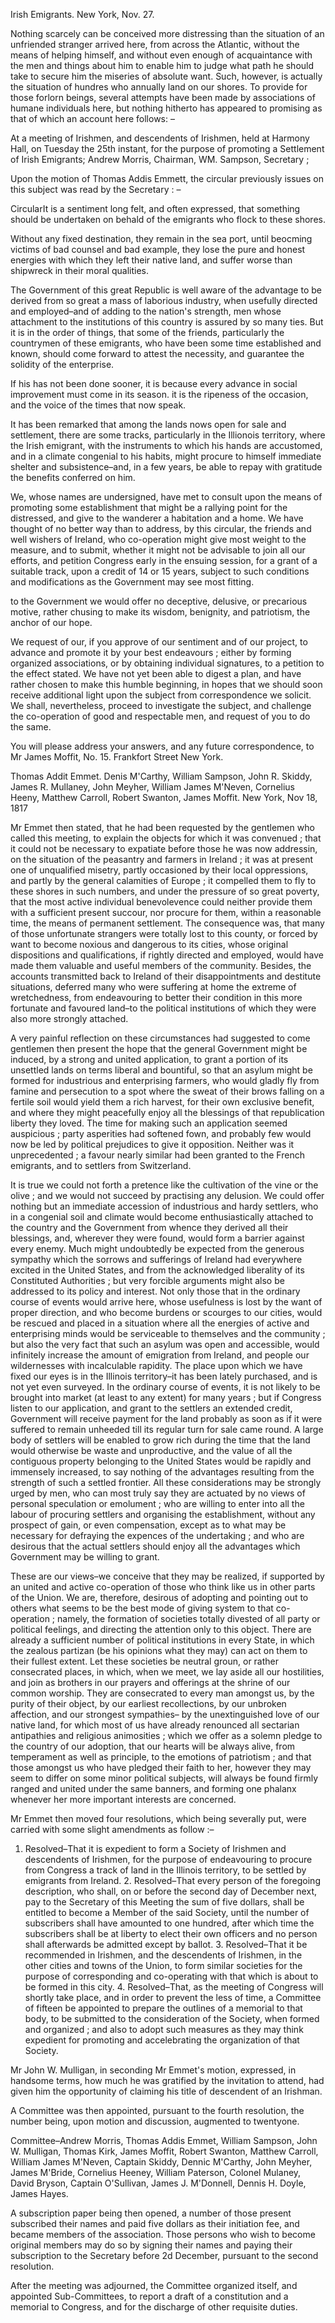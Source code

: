 Irish Emigrants. New York, Nov. 27.Nothing scarcely can be conceived more distressing than the situation of an
                        unfriended stranger arrived here, from across the Atlantic, without the means of helping himself, and without
                    even enough of acquaintance with the men and things about him to enable him
                    to judge what path he should take to secure him the miseries of
                    absolute want. Such, however, is actually the situation of
                    hundres who annually land on our shores. To provide for those forlorn
                    beings, several attempts have been made by associations of humane
                    individuals here, but nothing hitherto has appeared to promising as
                    that of which an account here follows: –At a meeting of Irishmen, and descendents of Irishmen, held at Harmony Hall,
                    on Tuesday the 25th instant, for the purpose of promoting a Settlement of
                    Irish Emigrants; Andrew Morris,
                    Chairman, WM. Sampson, Secretary ;Upon the motion of Thomas Addis Emmett, the circular previously issues on
                    this subject was read by the Secretary : –CircularIt is a sentiment long felt, and often expressed, that
                    something should be undertaken on behald of the emigrants who
                    flock to these shores.Without any fixed destination, they remain in the sea port, until beocming
                    victims of bad counsel and bad example, they lose the pure and honest
                    energies with which they left their native land, and suffer worse than
                    shipwreck in their moral qualities.The Government of this great Republic is well aware of the advantage to be
                    derived from so great a mass of laborious industry, when usefully
                    directed and employed–and of adding to the nation's strength,
                    men whose attachment to the institutions of this country is assured by so
                    many ties. But it is in the order of things, that some of the friends,
                    particularly the countrymen of these emigrants, who have been some time
                        established and known, should come forward to attest the necessity, and guarantee the solidity of the
                    enterprise.If his has not been done sooner, it is because every advance in social
                    improvement must come in its season. it is the ripeness of the occasion,
                    and the voice of the times that now speak.It has been remarked that among the lands nows open for sale and settlement,
                    there are some tracks, particularly in the Illionois territory, where
                    the Irish emigrant, with the instruments to which his hands are accustomed,
                    and in a climate congenial to his habits, might procure to
                    himself immediate shelter and subsistence–and, in a few years,
                    be able to repay with gratitude the benefits conferred on him.We, whose names are undersigned, have met to consult upon the means of
                    promoting some establishment that might be a rallying point for the
                    distressed, and give to the wanderer a habitation and a home. We
                    have thought of no better way than to address, by this circular,
                    the friends and well wishers of Ireland, who co-operation
                    might give most weight to the measure, and to submit, whether it might not
                    be advisable to join all our efforts, and petition Congress early in the ensuing session, for a grant of a suitable track, upon a credit of 14 or 15 years, subject to such
                    conditions and modifications as the Government may see most fitting.to the Government we would offer no deceptive, delusive, or
                    precarious motive, rather chusing to make its wisdom, benignity,
                    and patriotism, the anchor of our hope.We request of our, if you approve of our sentiment and of our
                    project, to advance and promote it by your best endeavours ;
                    either by forming organized associations, or by obtaining
                        individual signatures, to a petition to the effect stated. We have not yet been able to digest a plan, and have
                    rather chosen to make this humble beginning, in hopes that we
                    should soon receive additional light upon the subject from correspondence we solicit. We shall, nevertheless, proceed to investigate
                    the subject, and challenge the co-operation of good and respectable men,
                    and request of you to do the same.You will please address your answers, and any future correspondence, to Mr
                    James Moffit, No. 15. Frankfort Street New York.Thomas Addit Emmet. Denis M'Carthy, William Sampson, John R.
                    Skiddy, James R. Mullaney, John Meyher, William James M'Neven,
                    Cornelius Heeny, Matthew Carroll, Robert Swanton, James
                    Moffit. New York, Nov 18, 1817Mr Emmet then stated, that he had been requested by the gentlemen
                    who called this meeting, to explain the objects for which it was
                        convenued ; that it could not be necessary to expatiate before those he was now addressin, on the situation
                    of the peasantry and farmers in Ireland ; it was at present one
                    of unqualified misetry, partly occasioned by their local
                    oppressions, and partly by the general calamities of Europe ; it
                    compelled them to fly to these shores in such numbers, and under the
                    pressure of so great poverty, that the most active individual
                        benevolevence could neither provide them with a sufficient
                    present succour, nor procure for them, within a reasonable time, the
                    means of permanent settlement. The consequence was, that many of
                    those unfortunate strangers were totally lost to this county, or
                    forced by want to become noxious and dangerous to its cities,
                    whose original dispositions and qualifications, if rightly directed and employed, would have made them valuable
                    and useful members of the community. Besides, the accounts
                    transmitted back to Ireland of their disappointments and destitute
                    situations, deferred many who were suffering at home the extreme of
                    wretchedness, from endeavouring to better their condition in this more
                    fortunate and favoured land–to the political institutions of
                    which they were also more strongly attached.A very painful reflection on these circumstances had suggested to
                    come gentlemen then present the hope that the general Government
                    might be induced, by a strong and united application, to grant a
                    portion of its unsettled lands on terms liberal and bountiful, so that an
                    asylum might be formed for industrious and enterprising farmers, who
                    would gladly fly from famine and persecution to a spot where the
                    sweat of their brows falling on a fertile soil would yield them
                    a rich harvest, for their own exclusive benefit, and where
                    they might peacefully enjoy all the blessings of that republication
                    liberty they loved. The time for making such an application seemed
                        auspicious ; party asperities had softened fown, and
                    probably few would now be led by political prejudices to
                    give it opposition. Neither was it unprecedented ; a favour
                    nearly similar had been granted to the French emigrants, and to settlers
                    from Switzerland.It is true we could not forth a pretence like the cultivation of the vine or
                    the olive ; and we would not succeed by practising any delusion. We could offer
                    nothing but an immediate accession of industrious and hardy settlers, who
                    in a congenial soil and climate would become enthusiastically
                    attached to the country and the Government from whence they derived
                    all their blessings, and, wherever they were found, would form a barrier
                    against every enemy. Much might undoubtedly be expected from the
                    generous sympathy which the sorrows and sufferings of Ireland had everywhere excited in the United States, and from the
                    acknowledged liberality of its Constituted Authorities ; but very forcible
                    arguments might also be addressed to its policy and interest. Not only
                    those that in the ordinary course of events would arrive here, whose
                    usefulness is lost by the want of proper direction, and who become
                    burdens or scourges to our cities, would be rescued and
                    placed in a situation where all the energies of active and
                    enterprising minds would be serviceable to themselves and the community ;
                    but also the very fact that such an asylum was open and accessible,
                    would infinitely increase the amount of emigration from Ireland, and people our wildernesses with incalculable rapidity. The place
                    upon which we have fixed our eyes is in the Illinois territory–it
                    has been lately purchased, and is not yet even surveyed. In the
                    ordinary course of events, it is not likely to be brought into market
                    (at least to any extent) for many years ; but if Congress listen to our
                        application, and grant to the settlers an extended
                    credit, Government will receive payment for the land probably as soon
                    as if it were suffered to remain unheeded till its regular turn for sale
                    came round. A large body of settlers will be enabled to grow rich
                    during the time that the land would otherwise be waste and unproductive, and the value of all the contiguous property belonging to the United States would be rapidly and
                    immensely increased, to say nothing of the advantages resulting from the
                    strength of such a settled frontier. All these considerations may be
                    strongly urged by men, who can most truly say they are actuated by no views
                    of personal speculation or emolument ; who are willing to enter into
                    all the labour of procuring settlers and organising the establishment,
                        without any prospect of gain, or even compensation,
                    except as to what may be necessary for defraying the
                    expences of the undertaking ; and who are desirous that the actual settlers
                    should enjoy all the advantages which Government may be willing to
                    grant.These are our views–we conceive that they may be realized, if
                    supported by an united and active co-operation of those who think like us
                    in other parts of the Union. We are, therefore, desirous of adopting
                    and pointing out to others what seems to be the best mode of giving system
                    to that co-operation ; namely, the formation of societies totally
                    divested of all party or political feelings, and directing the attention
                    only to this object. There are already a sufficient number of
                    political institutions in every State, in which the zealous partizan (be
                    his opinions what they may) can act on them to their fullest extent.
                    Let these societies be neutral groun, or rather consecrated places, in
                    which, when we meet, we lay aside all our hostilities, and join as brothers
                    in our prayers and offerings at the shrine of our common worship. They
                    are consecrated to every man amongst us, by the purity of their
                    object, by our earliest recollections, by our unbroken
                    affection, and our strongest sympathies– by the unextinguished love
                    of our native land, for which most of us have already renounced all
                    sectarian antipathies and religious animosities ; which we offer as a
                    solemn pledge to the country of our adoption, that our hearts
                    will be always alive, from temperament as well as principle, to the emotions of patriotism ; and that those amongst us who
                    have pledged their faith to her, however they may seem to differ on some
                    minor political subjects, will always be found firmly ranged and
                    united under the same banners, and forming one phalanx whenever
                    her more important interests are concerned.Mr Emmet then moved four resolutions, which being severally put, were
                    carried with some slight amendments as follow :–1. Resolved–That it is expedient to form a Society of Irishmen and
                    descendents of Irishmen, for the purpose of endeavouring to
                    procure from Congress a track of land in the Illinois territory, to be
                    settled by emigrants from Ireland. 2. Resolved–That every person of
                    the foregoing description, who shall, on or before the second
                    day of December next, pay to the Secretary of this Meeting the sum of five
                    dollars, shall be entitled to become a Member of the said Society, until the number of subscribers shall have amounted to one
                    hundred, after which time the subscribers shall be at liberty to
                    elect their own officers and no person shall afterwards be
                    admitted except by ballot. 3. Resolved–That it be recommended in
                    Irishmen, and the descendents of Irishmen, in the other cities and towns of
                    the Union, to form similar societies for the purpose of corresponding and co-operating with that which is about to be formed in this
                    city. 4. Resolved–That, as the meeting of Congress will shortly take place, and in order to prevent the less of time, a
                        Committee of fifteen be appointed to prepare the outlines of
                    a memorial to that body, to be submitted to the consideration of
                    the Society, when formed and organized ; and also to adopt such
                    measures as they may think expedient for promoting and accelebrating the organization of that Society.Mr John W. Mulligan, in seconding Mr Emmet's motion, expressed,
                    in handsome terms, how much he was gratified by the invitation to attend,
                    had given him the opportunity of claiming his title of descendent of
                    an Irishman.A Committee was then appointed, pursuant to the fourth resolution, the
                    number being, upon motion and discussion, augmented to twentyone.Committee–Andrew Morris, Thomas Addis
                    Emmet, William Sampson, John W. Mulligan, Thomas Kirk, James Moffit,
                    Robert Swanton, Matthew Carroll, William James M'Neven, Captain Skiddy, Dennic M'Carthy, John Meyher, James M'Bride, Cornelius
                    Heeney, William Paterson, Colonel Mulaney, David Bryson, Captain
                    O'Sullivan, James J. M'Donnell, Dennis H. Doyle, James Hayes.A subscription paper being then opened, a number of those present subscribed
                    their names and paid five dollars as their initiation fee, and became
                    members of the association. Those persons who wish to become
                    original members may do so by signing their names and paying their
                    subscription to the Secretary before 2d December, pursuant
                    to the second resolution.After the meeting was adjourned, the Committee organized itself,
                    and appointed Sub-Committees, to report a draft of a
                    constitution and a memorial to Congress, and for the discharge of
                    other requisite duties.